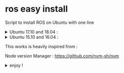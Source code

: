 # ros easy install 
Script to install ROS on Ubuntu with one line

<details>
<summary>Ubuntu 17.10 and 18.04 :</summary>

<details>
<summary>cURL</summary>
<br>
    

ROS Desktop Full :
```sh
curl -o- https://raw.githubusercontent.com/mlauret/ros_easy_install/melodic/desktop_full.sh | bash
```
ROS Desktop :
```sh
curl -o- https://raw.githubusercontent.com/mlauret/ros_easy_install/melodic/desktop.sh | bash
```
ROS Base :
```sh
curl -o- https://raw.githubusercontent.com/mlauret/ros_easy_install/melodic/base.sh | bash
```

</details>
  
<details>
<summary>wget</summary>
<br>

ROS Desktop Full :
```sh
wget -qO- https://raw.githubusercontent.com/mlauret/ros_easy_install/melodic/desktop_full.sh | bash
```
ROS Desktop :
```sh
wget -qO- https://raw.githubusercontent.com/mlauret/ros_easy_install/melodic/desktop.sh | bash
```
ROS Base :
```sh
wget -qO- https://raw.githubusercontent.com/mlauret/ros_easy_install/melodic/base.sh | bash
```

</details>
  
</details>


<details>
<summary>Ubuntu 15.10 and 16.04 :</summary>
<br>
<details>
<summary>cURL</summary>
<br>

ROS Desktop Full :
```sh
curl -o- https://raw.githubusercontent.com/mlauret/ros_easy_install/kinetic/desktop_full.sh | bash
```
ROS Desktop :
```sh
curl -o- https://raw.githubusercontent.com/mlauret/ros_easy_install/kinetic/desktop.sh | bash
```
ROS Base :
```sh
curl -o- https://raw.githubusercontent.com/mlauret/ros_easy_install/kinetic/base.sh | bash
```

</details>
  
<details>
<summary>wget</summary>
<br>
  
ROS Desktop Full :
```sh
wget -qO- https://raw.githubusercontent.com/mlauret/ros_easy_install/kinetic/desktop_full.sh | bash
```
ROS Desktop :
```sh
wget -qO- https://raw.githubusercontent.com/mlauret/ros_easy_install/kinetic/desktop.sh | bash
```
ROS Base :
```sh
wget -qO- https://raw.githubusercontent.com/mlauret/ros_easy_install/kinetic/base.sh | bash
```

</details>
  
</details>

This works is heavily inspired from : 

Node version Manager : 
https://github.com/nvm-sh/nvm 



<details>
<summary>enjoy !</summary>

![ROS easy install](https://user-images.githubusercontent.com/15939705/68167242-28097900-ff65-11e9-8420-b7a19a736009.png)

</details>

